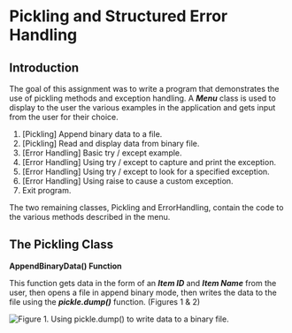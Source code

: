 # Pickling and Structured Error Handling

## Introduction
The goal of this assignment was to write a program that demonstrates the use of pickling methods and exception handling. A ***Menu*** class is used to display to the user the various examples in the application and gets input from the user for their choice.
1)	[Pickling] Append binary data to a file.
2)	[Pickling] Read and display data from binary file.
3)	[Error Handling] Basic try / except example.
4)	[Error Handling] Using try / except to capture and print the exception.
5)	[Error Handling] Using try / except to look for a specified exception.
6)	[Error Handling] Using raise to cause a custom exception.
7)	Exit program.

The two remaining classes, Pickling and ErrorHandling, contain the code to the various methods described in the menu.

## The Pickling Class
**AppendBinaryData() Function**

This function gets data in the form of an ***Item ID*** and ***Item Name*** from the user, then opens a file in append binary mode, then writes the data to the file using the ***pickle.dump()*** function.  (Figures 1 & 2)

![Figure 1. Using pickle.dump() to write data to a binary file.](./image1.png)
